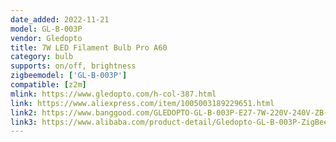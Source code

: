```yaml
---
date_added: 2022-11-21
model: GL-B-003P
vendor: Gledopto
title: 7W LED Filament Bulb Pro A60 
category: bulb
supports: on/off, brightness
zigbeemodel: ['GL-B-003P']
compatible: [z2m]
mlink: https://www.gledopto.com/h-col-387.html
link: https://www.aliexpress.com/item/1005003189229651.html
link2: https://www.banggood.com/GLEDOPTO-GL-B-003P-E27-7W-220V-240V-ZB-3_0-LED-Old-fashioned-Bulb-G95-LED-A60-Dimmable-Decorative-Filament-Lamp-Works-with-Alexa-Homekit-p-1921128.html
link3: https://www.alibaba.com/product-detail/Gledopto-GL-B-003P-ZigBee-CCT_1600310619831.html
---
```

